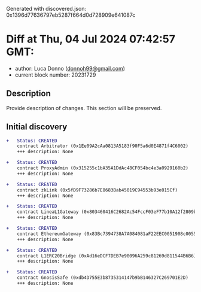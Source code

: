 Generated with discovered.json: 0x1396d77636797eb5287f664d0d728909e641087c

# Diff at Thu, 04 Jul 2024 07:42:57 GMT:

- author: Luca Donno (<donnoh99@gmail.com>)
- current block number: 20231729

## Description

Provide description of changes. This section will be preserved.

## Initial discovery

```diff
+   Status: CREATED
    contract Arbitrator (0x1Ee09A2cAa0813A5183f90F5a6d0E4871f4C6002)
    +++ description: None
```

```diff
+   Status: CREATED
    contract ProxyAdmin (0x315255c1bA35A1DdAc48CF054bc4e3a0929160b2)
    +++ description: None
```

```diff
+   Status: CREATED
    contract zkLink (0x5fD9F73286b7E8683Bab45019C94553b93e015Cf)
    +++ description: None
```

```diff
+   Status: CREATED
    contract LineaL1Gateway (0x803460416C2682Ac54FccF03eF77b10A12f2809b)
    +++ description: None
```

```diff
+   Status: CREATED
    contract EthereumGateway (0x83Bc7394738A7A084081aF22EEC0051908c0055c)
    +++ description: None
```

```diff
+   Status: CREATED
    contract L1ERC20Bridge (0xAd16eDCF7DEB7e90096A259c81269d811544B6B6)
    +++ description: None
```

```diff
+   Status: CREATED
    contract GnosisSafe (0xdb4D755E3b8735314147b9bB146327C269701E2D)
    +++ description: None
```
